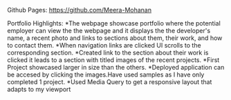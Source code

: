 
Github Pages: https://github.com/Meera-Mohanan

Portfolio Highlights:
*The webpage showcase portfolio where the potential employer can view the the webpage and it displays the 
the developer's name, a recent photo and links to sections about them, their work, and how to contact them.
*When navigation links are clicked UI scrolls to the corresponding section.
*Created link to the section about their work is clicked it leads to a section with titled images of the recent projects.
*First Project showcased larger in size than the others.
*Deployed application can be accesed by clicking the images.Have used samples as I have only completed 1 project. 
*Used Media Query to get a responsive layout that adapts to my viewport
